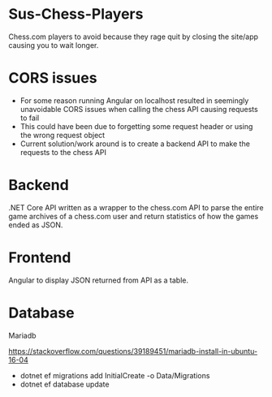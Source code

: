 # Sus-Chess-Players
Chess.com players to avoid because they rage quit by closing the site/app causing you to wait longer.

# CORS issues
- For some reason running Angular on localhost resulted in seemingly unavoidable CORS issues when calling the chess API causing requests to fail
- This could have been due to forgetting some request header or using the wrong request object
- Current solution/work around is to create a backend API to make the requests to the chess API


# Backend
.NET Core API written as a wrapper to the chess.com API to parse the entire game archives of a chess.com user and return statistics of how the games ended as JSON.

# Frontend
Angular to display JSON returned from API as a table.


# Database
Mariadb

https://stackoverflow.com/questions/39189451/mariadb-install-in-ubuntu-16-04

- dotnet ef migrations add InitialCreate -o Data/Migrations
- dotnet ef database update
